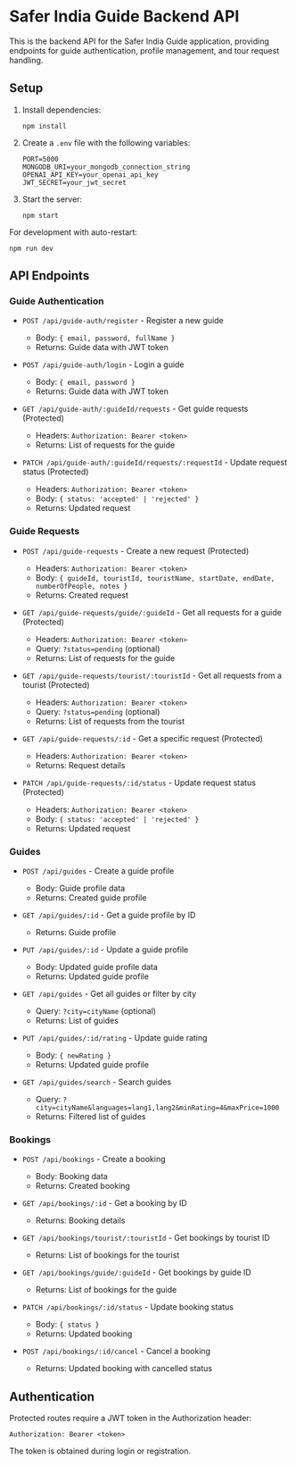# Safer India Guide Backend API

This is the backend API for the Safer India Guide application, providing endpoints for guide authentication, profile management, and tour request handling.

## Setup

1. Install dependencies:
   ```
   npm install
   ```

2. Create a `.env` file with the following variables:
   ```
   PORT=5000
   MONGODB_URI=your_mongodb_connection_string
   OPENAI_API_KEY=your_openai_api_key
   JWT_SECRET=your_jwt_secret
   ```

3. Start the server:
   ```
   npm start
   ```

For development with auto-restart:
```
npm run dev
```

## API Endpoints

### Guide Authentication

- `POST /api/guide-auth/register` - Register a new guide
  - Body: `{ email, password, fullName }`
  - Returns: Guide data with JWT token

- `POST /api/guide-auth/login` - Login a guide
  - Body: `{ email, password }`
  - Returns: Guide data with JWT token

- `GET /api/guide-auth/:guideId/requests` - Get guide requests (Protected)
  - Headers: `Authorization: Bearer <token>`
  - Returns: List of requests for the guide

- `PATCH /api/guide-auth/:guideId/requests/:requestId` - Update request status (Protected)
  - Headers: `Authorization: Bearer <token>`
  - Body: `{ status: 'accepted' | 'rejected' }`
  - Returns: Updated request

### Guide Requests

- `POST /api/guide-requests` - Create a new request (Protected)
  - Headers: `Authorization: Bearer <token>`
  - Body: `{ guideId, touristId, touristName, startDate, endDate, numberOfPeople, notes }`
  - Returns: Created request

- `GET /api/guide-requests/guide/:guideId` - Get all requests for a guide (Protected)
  - Headers: `Authorization: Bearer <token>`
  - Query: `?status=pending` (optional)
  - Returns: List of requests for the guide

- `GET /api/guide-requests/tourist/:touristId` - Get all requests from a tourist (Protected)
  - Headers: `Authorization: Bearer <token>`
  - Query: `?status=pending` (optional)
  - Returns: List of requests from the tourist

- `GET /api/guide-requests/:id` - Get a specific request (Protected)
  - Headers: `Authorization: Bearer <token>`
  - Returns: Request details

- `PATCH /api/guide-requests/:id/status` - Update request status (Protected)
  - Headers: `Authorization: Bearer <token>`
  - Body: `{ status: 'accepted' | 'rejected' }`
  - Returns: Updated request

### Guides

- `POST /api/guides` - Create a guide profile
  - Body: Guide profile data
  - Returns: Created guide profile

- `GET /api/guides/:id` - Get a guide profile by ID
  - Returns: Guide profile

- `PUT /api/guides/:id` - Update a guide profile
  - Body: Updated guide profile data
  - Returns: Updated guide profile

- `GET /api/guides` - Get all guides or filter by city
  - Query: `?city=cityName` (optional)
  - Returns: List of guides

- `PUT /api/guides/:id/rating` - Update guide rating
  - Body: `{ newRating }`
  - Returns: Updated guide profile

- `GET /api/guides/search` - Search guides
  - Query: `?city=cityName&languages=lang1,lang2&minRating=4&maxPrice=1000`
  - Returns: Filtered list of guides

### Bookings

- `POST /api/bookings` - Create a booking
  - Body: Booking data
  - Returns: Created booking

- `GET /api/bookings/:id` - Get a booking by ID
  - Returns: Booking details

- `GET /api/bookings/tourist/:touristId` - Get bookings by tourist ID
  - Returns: List of bookings for the tourist

- `GET /api/bookings/guide/:guideId` - Get bookings by guide ID
  - Returns: List of bookings for the guide

- `PATCH /api/bookings/:id/status` - Update booking status
  - Body: `{ status }`
  - Returns: Updated booking

- `POST /api/bookings/:id/cancel` - Cancel a booking
  - Returns: Updated booking with cancelled status

## Authentication

Protected routes require a JWT token in the Authorization header:
```
Authorization: Bearer <token>
```

The token is obtained during login or registration. 